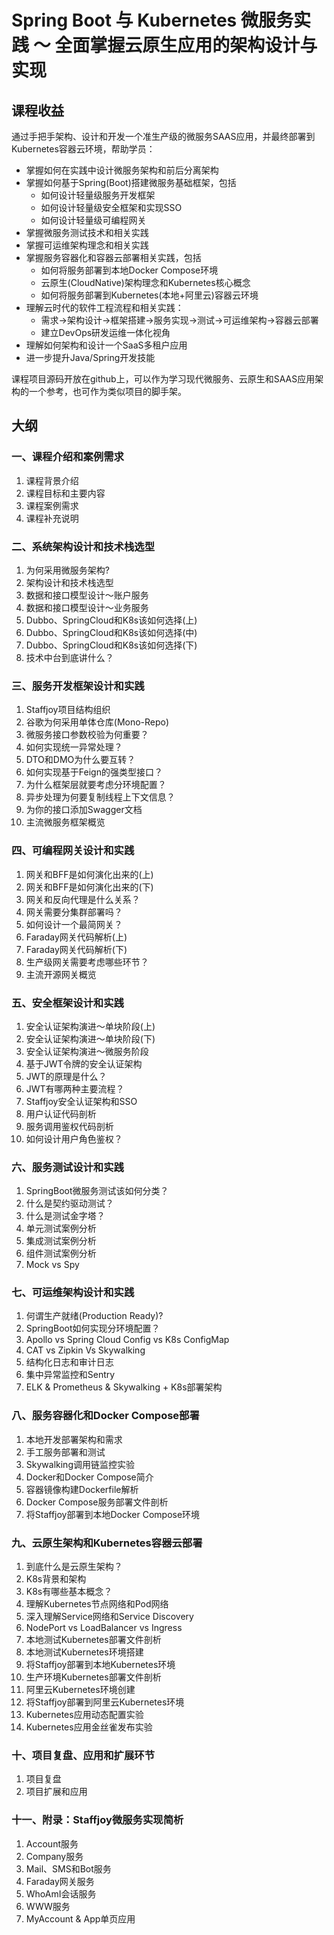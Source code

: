 Spring Boot 与 Kubernetes 微服务实践 ～ 全面掌握云原生应用的架构设计与实现
===
## 课程收益

通过手把手架构、设计和开发一个准生产级的微服务SAAS应用，并最终部署到Kubernetes容器云环境，帮助学员：

* 掌握如何在实践中设计微服务架构和前后分离架构
* 掌握如何基于Spring(Boot)搭建微服务基础框架，包括
  * 如何设计轻量级服务开发框架
  * 如何设计轻量级安全框架和实现SSO
  * 如何设计轻量级可编程网关
* 掌握微服务测试技术和相关实践
* 掌握可运维架构理念和相关实践
* 掌握服务容器化和容器云部署相关实践，包括
  * 如何将服务部署到本地Docker Compose环境
  * 云原生(CloudNative)架构理念和Kubernetes核心概念
  * 如何将服务部署到Kubernetes(本地+阿里云)容器云环境
* 理解云时代的软件工程流程和相关实践：
  * 需求->架构设计->框架搭建->服务实现->测试->可运维架构->容器云部署
  * 建立DevOps研发运维一体化视角
* 理解如何架构和设计一个SaaS多租户应用
* 进一步提升Java/Spring开发技能

课程项目源码开放在github上，可以作为学习现代微服务、云原生和SAAS应用架构的一个参考，也可作为类似项目的脚手架。

## 大纲

### 一、课程介绍和案例需求
1. 课程背景介绍
2. 课程目标和主要内容
3. 课程案例需求
4. 课程补充说明

### 二、系统架构设计和技术栈选型
1. 为何采⽤微服务架构?
2. 架构设计和技术栈选型
3. 数据和接口模型设计～账户服务
4. 数据和接口模型设计～业务服务
5. Dubbo、SpringCloud和K8s该如何选择(上)
6. Dubbo、SpringCloud和K8s该如何选择(中)
7. Dubbo、SpringCloud和K8s该如何选择(下)
8. 技术中台到底讲什么？

### 三、服务开发框架设计和实践

1. Staffjoy项目结构组织
2. 谷歌为何采用单体仓库(Mono-Repo)
3. 微服务接口参数校验为何重要？
4. 如何实现统一异常处理？
5. DTO和DMO为什么要互转？
6. 如何实现基于Feign的强类型接口？
7. 为什么框架层就要考虑分环境配置？
8. 异步处理为何要复制线程上下文信息？
9. 为你的接口添加Swagger文档
10. 主流微服务框架概览

### 四、可编程网关设计和实践
1. 网关和BFF是如何演化出来的(上)
2. 网关和BFF是如何演化出来的(下)
3. 网关和反向代理是什么关系？
4. 网关需要分集群部署吗？
5. 如何设计一个最简网关？
6. Faraday网关代码解析(上)
7. Faraday网关代码解析(下)
8. 生产级网关需要考虑哪些环节？
9. 主流开源网关概览

### 五、安全框架设计和实践

1. 安全认证架构演进～单块阶段(上)
2. 安全认证架构演进～单块阶段(下)
3. 安全认证架构演进～微服务阶段
4. 基于JWT令牌的安全认证架构
5. JWT的原理是什么？
6. JWT有哪两种主要流程？
7. Staffjoy安全认证架构和SSO
8. 用户认证代码剖析
9. 服务调用鉴权代码剖析
10. 如何设计用户角色鉴权？

### 六、服务测试设计和实践

1. SpringBoot微服务测试该如何分类？
2. 什么是契约驱动测试？
3. 什么是测试金字塔？
4. 单元测试案例分析
5. 集成测试案例分析
6. 组件测试案例分析
7. Mock vs Spy

### 七、可运维架构设计和实践

1. 何谓生产就绪(Production Ready)?
2. SpringBoot如何实现分环境配置？
3. Apollo vs Spring Cloud Config vs K8s ConfigMap
4. CAT vs Zipkin Vs Skywalking
5. 结构化日志和审计日志
6. 集中异常监控和Sentry
7. ELK & Prometheus & Skywalking + K8s部署架构

### 八、服务容器化和Docker Compose部署

1. 本地开发部署架构和需求
2. 手工服务部署和测试
3. Skywalking调用链监控实验
4. Docker和Docker Compose简介
5. 容器镜像构建Dockerfile解析
6. Docker Compose服务部署文件剖析
7. 将Staffjoy部署到本地Docker Compose环境

### 九、云原生架构和Kubernetes容器云部署
1. 到底什么是云原生架构？
2. K8s背景和架构
3. K8s有哪些基本概念？
4. 理解Kubernetes节点网络和Pod网络
5. 深入理解Service网络和Service Discovery
6. NodePort vs LoadBalancer vs Ingress
7. 本地测试Kubernetes部署文件剖析
8. 本地测试Kubernetes环境搭建
9. 将Staffjoy部署到本地Kubernetes环境
10. 生产环境Kubernetes部署文件剖析
11. 阿里云Kubernetes环境创建
12. 将Staffjoy部署到阿里云Kubernetes环境
13. Kubernetes应用动态配置实验
14. Kubernetes应用金丝雀发布实验

### 十、项目复盘、应用和扩展环节
1. 项目复盘
2. 项目扩展和应用

### 十一、附录：Staffjoy微服务实现简析

1. Account服务
2. Company服务
3. Mail、SMS和Bot服务
4. Faraday网关服务
5. WhoAmI会话服务
6. WWW服务
7. MyAccount & App单页应用
